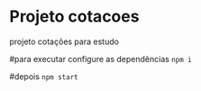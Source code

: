 # Projeto cotacoes
projeto cotações para estudo


#para executar configure as dependências
`npm i`

#depois
`npm start`